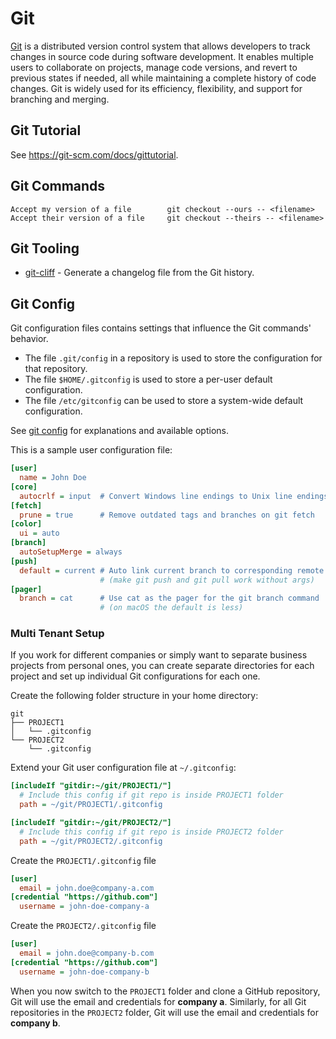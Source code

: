 # Git

[Git](https://git-scm.com/) is a distributed version control system that allows developers to track changes in source
code during software development. It enables multiple users to collaborate on projects, manage code versions, and revert
to previous states if needed, all while maintaining a complete history of code changes. Git is widely used for its
efficiency, flexibility, and support for branching and merging.

## Git Tutorial

See <https://git-scm.com/docs/gittutorial>.

## Git Commands

```text
Accept my version of a file        git checkout --ours -- <filename>
Accept their version of a file     git checkout --theirs -- <filename>
```

## Git Tooling

* [git-cliff](https://git-cliff.org/docs/) - Generate a changelog file from the Git history.

## Git Config

Git configuration files contains settings that influence the Git commands' behavior.

* The file `.git/config` in a repository is used to store the configuration for that repository.
* The file `$HOME/.gitconfig` is used to store a per-user default configuration.
* The file `/etc/gitconfig` can be used to store a system-wide default configuration.

See [git config](https://git-scm.com/docs/git-config#_configuration_file) for explanations and available options.

This is a sample user configuration file:

```ini
[user]
  name = John Doe
[core]
  autocrlf = input  # Convert Windows line endings to Unix line endings
[fetch]
  prune = true      # Remove outdated tags and branches on git fetch
[color]
  ui = auto
[branch]
  autoSetupMerge = always
[push]
  default = current # Auto link current branch to corresponding remote branch
                    # (make git push and git pull work without args)
[pager]
  branch = cat      # Use cat as the pager for the git branch command
                    # (on macOS the default is less)
```

### Multi Tenant Setup

If you work for different companies or simply want to separate business projects from personal ones, you can create
separate directories for each project and set up individual Git configurations for each one.

Create the following folder structure in your home directory:

```text
git
├── PROJECT1
│   └── .gitconfig
└── PROJECT2
    └── .gitconfig
```

Extend your Git user configuration file at `~/.gitconfig`:

```ini
[includeIf "gitdir:~/git/PROJECT1/"]
  # Include this config if git repo is inside PROJECT1 folder
  path = ~/git/PROJECT1/.gitconfig

[includeIf "gitdir:~/git/PROJECT2/"]
  # Include this config if git repo is inside PROJECT2 folder
  path = ~/git/PROJECT2/.gitconfig
```

Create the `PROJECT1/.gitconfig` file

```ini
[user]
  email = john.doe@company-a.com
[credential "https://github.com"]
  username = john-doe-company-a
```

Create the `PROJECT2/.gitconfig` file

```ini
[user]
  email = john.doe@company-b.com
[credential "https://github.com"]
  username = john-doe-company-b
```

When you now switch to the `PROJECT1` folder and clone a GitHub repository, Git will use the email and credentials
for **company a**.
Similarly, for all Git repositories in the `PROJECT2` folder, Git will use the email and credentials for **company b**.
